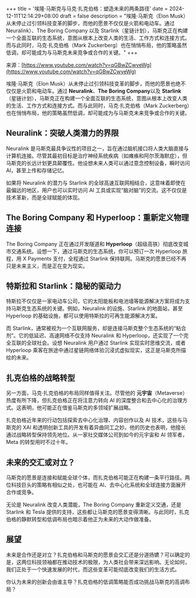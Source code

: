 +++
title = '埃隆·马斯克与马克·扎克伯格：塑造未来的两条路径'
date = 2024-12-11T12:14:29+08:00
draft = false
description = "埃隆·马斯克（Elon Musk）从未停止过引领科技变革的脚步，而他的愿景不仅仅是火箭和电动车。通过 Neuralink）、The Boring Company 以及 Starlink（星链计划），马斯克正在构建一个全面互联的生态系统，意图从根本上改变人类的生活、工作方式和连接方式。而与此同时，马克·扎克伯格（Mark Zuckerberg）也在悄悄布局，他的策略虽然低调，却可能成为与马斯克未来竞争或合作的关键。"
+++

来源：[https://www.youtube.com/watch?v=qGBwZCwveWg](https://www.youtube.com/watch?v=qGBwZCwveWg)

埃隆·马斯克（Elon Musk）从未停止过引领科技变革的脚步，而他的愿景也绝不仅仅是火箭和电动车。通过 **Neuralink**、**The Boring Company**以及 **Starlink**（星链计划），马斯克正在构建一个全面互联的生态系统，意图从根本上改变人类的生活、工作方式和连接方式。而与此同时，马克·扎克伯格（Mark Zuckerberg）也在悄悄布局，他的策略虽然低调，却可能成为与马斯克未来竞争或合作的关键。

## Neuralink：突破人类潜力的界限

Neuralink 是马斯克最具争议性的项目之一，旨在通过脑机接口将人类大脑直接与计算机连接。尽管其最初目标是治疗神经系统疾病（如瘫痪和阿尔茨海默症），但马斯克的长远计划更具颠覆性。他设想未来人类可以通过意念控制设备，瞬时访问 AI，甚至上传和存储记忆。

如果将 Neuralink 的潜力与 Starlink 的全球高速互联网相结合，这意味着即使在最偏远的地区，用户也可以实时访问 AI 工具或实现“脑对脑”的交流。这不仅仅是技术革新，而是全球赋能的体现。

## The Boring Company 和 Hyperloop：重新定义物理连接
The Boring Company 正在通过开发隧道和 **Hyperloop**（超级高铁）彻底改变城市交通系统。设想一下，通过马斯克的生态系统，你可以预订一次 Hyperloop 旅程，用 X Payments 支付，全程通过 Starlink 保持联网。马斯克的愿景已经不再只是未来主义，而是正在变为现实。

## 特斯拉和 Starlink：隐秘的驱动力
特斯拉不仅仅是一家电动车公司，它的太阳能板和电池墙等能源解决方案将成为支持马斯克生态系统的关键。例如，Neuralink 的设施、Starlink 的地面站，甚至 Hyperloop 的基础设施，都可以使用特斯拉的可再生能源解决方案。

而 Starlink，通常被视为一个互联网服务，却是连接马斯克整个生态系统的“粘合剂”。它的低延迟、高速网络不仅支持 Neuralink 和 Hyperloop，还实现了一个完全互联的全球社会。设想 Neuralink 用户通过 Starlink 实现实时思维交流，或者 Hyperloop 乘客在旅途中通过星链网络体验沉浸式虚拟现实，这正是马斯克所描绘的未来。

## 扎克伯格的战略转型
另一方面，马克·扎克伯格的布局同样值得关注。尽管他的 **元宇宙**（Metaverse）热度有所下降，但扎克伯格正在将注意力转向 AI 的深度整合和去中心化的治理方式。这表明，他可能正在借鉴马斯克的多领域扩展战略。

扎克伯格近年来的行动包括探索去中心化治理、内容创作以及 AI 技术，这些与马斯克的 XAI 和透明创新工具的开发有着异曲同工之妙。他的历史也表明，他擅长通过战略转型保持领先地位。从一家社交媒体公司到如今的元宇宙和 AI 领军者，Meta 的转型用时不过十年。

## 未来的交汇或对立？
马斯克的愿景是连接和赋能全球个体，而扎克伯格可能正在构建一条平行路径。两位科技巨头的策略有相似之处，也可能在 AI、去中心化系统和全球连接方面展开合作或竞争。

无论是 Neuralink 改变人类潜能，The Boring Company 重新定义交通，还是 Starlink 和 Tesla 提供的支持，这些都让马斯克的愿景变得清晰。与此同时，扎克伯格的静默转型和低调布局也暗示着他正为未来的大动作做准备。

## 展望

未来是合作还是对立？扎克伯格和马斯克的愿景会交汇还是分道扬镳？可以确定的是，这两位科技领袖都在推动技术的极限，为人类社会带来深远影响。无论如何，我们正处于一个快速发展的时代，而这些变革可能彻底改变我们的生活方式。

你认为未来的创新会由谁主导？扎克伯格的低调策略能否成功挑战马斯克的高调布局？
